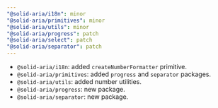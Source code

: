 ```yaml
---
"@solid-aria/i18n": minor
"@solid-aria/primitives": minor
"@solid-aria/utils": minor
"@solid-aria/progress": patch
"@solid-aria/select": patch
"@solid-aria/separator": patch
---
```


- `@solid-aria/i18n`: added `createNumberFormatter` primitive.
- `@solid-aria/primitives`: added `progress` and `separator` packages.
- `@solid-aria/utils`: added number utilities.
- `@solid-aria/progress`: new package.
- `@solid-aria/separator`: new package.
